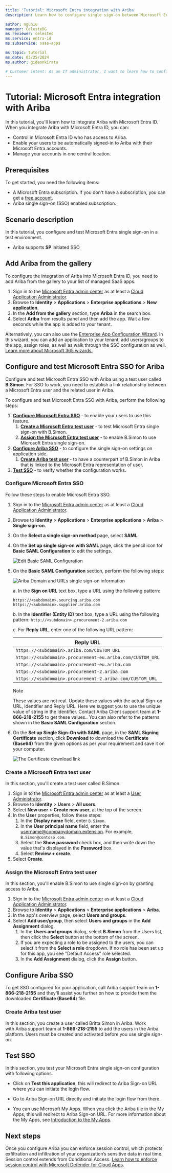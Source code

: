 ```yaml
---
title: 'Tutorial: Microsoft Entra integration with Ariba'
description: Learn how to configure single sign-on between Microsoft Entra ID and Ariba.

author: nguhiu
manager: CelesteDG
ms.reviewer: celested
ms.service: entra-id
ms.subservice: saas-apps

ms.topic: tutorial
ms.date: 03/25/2024
ms.author: gideonkiratu

# Customer intent: As an IT administrator, I want to learn how to configure single sign-on between Microsoft Entra ID and Ariba so that I can control who has access to Ariba, enable automatic sign-in with Microsoft Entra accounts, and manage my accounts in one central location.
---
```

# Tutorial: Microsoft Entra integration with Ariba

In this tutorial, you'll learn how to integrate Ariba with Microsoft Entra ID. When you integrate Ariba with Microsoft Entra ID, you can:

* Control in Microsoft Entra ID who has access to Ariba.
* Enable your users to be automatically signed-in to Ariba with their Microsoft Entra accounts.
* Manage your accounts in one central location.

## Prerequisites

To get started, you need the following items:

* A Microsoft Entra subscription. If you don't have a subscription, you can get a [free account](https://azure.microsoft.com/free/).
* Ariba single sign-on (SSO) enabled subscription.

## Scenario description

In this tutorial, you configure and test Microsoft Entra single sign-on in a test environment.

* Ariba supports **SP** initiated SSO

## Add Ariba from the gallery

To configure the integration of Ariba into Microsoft Entra ID, you need to add Ariba from the gallery to your list of managed SaaS apps.

1. Sign in to the [Microsoft Entra admin center](https://entra.microsoft.com) as at least a [Cloud Application Administrator](~/identity/role-based-access-control/permissions-reference.md#cloud-application-administrator).
1. Browse to **Identity** > **Applications** > **Enterprise applications** > **New application**.
1. In the **Add from the gallery** section, type **Ariba** in the search box.
1. Select **Ariba** from results panel and then add the app. Wait a few seconds while the app is added to your tenant.

 Alternatively, you can also use the [Enterprise App Configuration Wizard](https://portal.office.com/AdminPortal/home?Q=Docs#/azureadappintegration). In this wizard, you can add an application to your tenant, add users/groups to the app, assign roles, as well as walk through the SSO configuration as well. [Learn more about Microsoft 365 wizards.](/microsoft-365/admin/misc/azure-ad-setup-guides)

<a name='configure-and-test-azure-ad-sso-for-ariba'></a>

## Configure and test Microsoft Entra SSO for Ariba

Configure and test Microsoft Entra SSO with Ariba using a test user called **B.Simon**. For SSO to work, you need to establish a link relationship between a Microsoft Entra user and the related user in Ariba.

To configure and test Microsoft Entra SSO with Ariba, perform the following steps:

1. **[Configure Microsoft Entra SSO](#configure-azure-ad-sso)** - to enable your users to use this feature.
    1. **[Create a Microsoft Entra test user](#create-an-azure-ad-test-user)** - to test Microsoft Entra single sign-on with B.Simon.
    1. **[Assign the Microsoft Entra test user](#assign-the-azure-ad-test-user)** - to enable B.Simon to use Microsoft Entra single sign-on.
1. **[Configure Ariba SSO](#configure-ariba-sso)** - to configure the single sign-on settings on application side.
    1. **[Create Ariba test user](#create-ariba-test-user)** - to have a counterpart of B.Simon in Ariba that is linked to the Microsoft Entra representation of user.
1. **[Test SSO](#test-sso)** - to verify whether the configuration works.

<a name='configure-azure-ad-sso'></a>

### Configure Microsoft Entra SSO

Follow these steps to enable Microsoft Entra SSO.

1. Sign in to the [Microsoft Entra admin center](https://entra.microsoft.com) as at least a [Cloud Application Administrator](~/identity/role-based-access-control/permissions-reference.md#cloud-application-administrator).
1. Browse to **Identity** > **Applications** > **Enterprise applications** > **Ariba** > **Single sign-on**.
1. On the **Select a single sign-on method** page, select **SAML**.
1. On the **Set up single sign-on with SAML** page, click the pencil icon for **Basic SAML Configuration** to edit the settings.

   ![Edit Basic SAML Configuration](common/edit-urls.png)

1. On the **Basic SAML Configuration** section, perform the following steps:

    ![Ariba Domain and URLs single sign-on information](common/sp-identifier.png)

	a. In the **Sign on URL** text box, type a URL using the following pattern:
    
    ```http
    https://<subdomain>.sourcing.ariba.com
    https://<subdomain>.supplier.ariba.com
    ```

    b. In the **Identifier (Entity ID)** text box, type a URL using the following pattern:
    `http://<subdomain>.procurement-2.ariba.com`

    c. For **Reply URL**, enter one of the following URL pattern:

	| Reply URL|
	|----------|
    | `https://<subdomain>.ariba.com/CUSTOM_URL` |
	| `https://<subdomain>.procurement-eu.ariba.com/CUSTOM_URL` |
	| `https://<subdomain>.procurement-eu.ariba.com` |
	| `https://<subdomain>.procurement-2.ariba.com` |
	| `https://<subdomain>.procurement-2.ariba.com/CUSTOM_URL` |

	> [!NOTE]
	> These values are not real. Update these values with the actual Sign-on URL, Identifier and Reply URL. Here we suggest you to use the unique value of string in the Identifier. Contact Ariba Client support team at **1-866-218-2155** to get these values.. You can also refer to the patterns shown in the **Basic SAML Configuration** section.

1. On the **Set up Single Sign-On with SAML** page, in the **SAML Signing Certificate** section, click **Download** to download the **Certificate (Base64)** from the given options as per your requirement and save it on your computer.

	![The Certificate download link](common/certificatebase64.png)

<a name='create-an-azure-ad-test-user'></a>

### Create a Microsoft Entra test user 

In this section, you'll create a test user called B.Simon.

1. Sign in to the [Microsoft Entra admin center](https://entra.microsoft.com) as at least a [User Administrator](~/identity/role-based-access-control/permissions-reference.md#user-administrator).
1. Browse to **Identity** > **Users** > **All users**.
1. Select **New user** > **Create new user**, at the top of the screen.
1. In the **User** properties, follow these steps:
   1. In the **Display name** field, enter `B.Simon`.  
   1. In the **User principal name** field, enter the username@companydomain.extension. For example, `B.Simon@contoso.com`.
   1. Select the **Show password** check box, and then write down the value that's displayed in the **Password** box.
   1. Select **Review + create**.
1. Select **Create**.

<a name='assign-the-azure-ad-test-user'></a>

### Assign the Microsoft Entra test user

In this section, you'll enable B.Simon to use single sign-on by granting access to Ariba.

1. Sign in to the [Microsoft Entra admin center](https://entra.microsoft.com) as at least a [Cloud Application Administrator](~/identity/role-based-access-control/permissions-reference.md#cloud-application-administrator).
1. Browse to **Identity** > **Applications** > **Enterprise applications** > **Ariba**.
1. In the app's overview page, select **Users and groups**.
1. Select **Add user/group**, then select **Users and groups** in the **Add Assignment** dialog.
   1. In the **Users and groups** dialog, select **B.Simon** from the Users list, then click the **Select** button at the bottom of the screen.
   1. If you are expecting a role to be assigned to the users, you can select it from the **Select a role** dropdown. If no role has been set up for this app, you see "Default Access" role selected.
   1. In the **Add Assignment** dialog, click the **Assign** button.

## Configure Ariba SSO

To get SSO configured for your application, call Ariba support team on **1-866-218-2155** and they'll assist you further on how to provide them the downloaded **Certificate (Base64**) file.

### Create Ariba test user

In this section, you create a user called Britta Simon in Ariba. Work with Ariba support team at **1-866-218-2155** to add the users in the Ariba platform. Users must be created and activated before you use single sign-on.

## Test SSO 

In this section, you test your Microsoft Entra single sign-on configuration with following options. 

* Click on **Test this application**, this will redirect to Ariba Sign-on URL where you can initiate the login flow. 

* Go to Ariba Sign-on URL directly and initiate the login flow from there.

* You can use Microsoft My Apps. When you click the Ariba tile in the My Apps, this will redirect to Ariba Sign-on URL. For more information about the My Apps, see [Introduction to the My Apps](https://support.microsoft.com/account-billing/sign-in-and-start-apps-from-the-my-apps-portal-2f3b1bae-0e5a-4a86-a33e-876fbd2a4510).

## Next steps

Once you configure Ariba you can enforce session control, which protects exfiltration and infiltration of your organization’s sensitive data in real time. Session control extends from Conditional Access. [Learn how to enforce session control with Microsoft Defender for Cloud Apps](/cloud-app-security/proxy-deployment-any-app).
